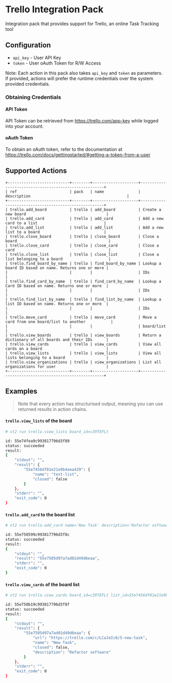 # Trello Integration Pack

Integration pack that provides support for Trello, an online Task Tracking tool

## Configuration

* `api_key` - User API Key
* `token` - User oAuth Token for R/W Access

Note: Each action in this pack also takes `api_key` and `token` as parameters.
If provided, actions will prefer the runtime credentials over the system provided
credentials.

### Obtaining Credentials
#### API Token

API Token can be retrieved from https://trello.com/app-key while logged into your
account.

#### oAuth Token

To obtain an oAuth token, refer to the documentation at https://trello.com/docs/gettingstarted/#getting-a-token-from-a-user

## Supported Actions
```
+---------------------------+--------+--------------------+------------------------------------------------------+
| ref                       | pack   | name               | description                                          |
+---------------------------+--------+--------------------+------------------------------------------------------+
| trello.add_board          | trello | add_board          | Create a new board                                   |
| trello.add_card           | trello | add_card           | Add a new card to a list                             |
| trello.add_list           | trello | add_list           | Add a new list to a board                            |
| trello.close_board        | trello | close_board        | Close a board                                        |
| trello.close_card         | trello | close_card         | Close a card                                         |
| trello.close_list         | trello | close_list         | Close a list belonging to a board                    |
| trello.find_board_by_name | trello | find_board_by_name | Lookup a board ID based on name. Returns one or more |
|                           |        |                    | IDs                                                  |
| trello.find_card_by_name  | trello | find_card_by_name  | Lookup a Card ID based on name. Returns one or more  |
|                           |        |                    | IDs                                                  |
| trello.find_list_by_name  | trello | find_list_by_name  | Lookup a list ID based on name. Returns one or more  |
|                           |        |                    | IDs                                                  |
| trello.move_card          | trello | move_card          | Move a card from one board/list to another           |
|                           |        |                    | board/list                                           |
| trello.view_boards        | trello | view_boards        | Return a dictionary of all boards and their IDs      |
| trello.view_cards         | trello | view_cards         | View all cards on a board                            |
| trello.view_lists         | trello | view_lists         | View all lists belonging to a board                  |
| trello.view_organizations | trello | view_organizations | List all organizations for user                      |
+---------------------------+--------+--------------------+------------------------------------------------------+
```

## Examples
> Note that every action has structurised output, meaning you can use returned results in action chains.

#### `trello.view_lists` of the board
```sh
# st2 run trello.view_lists board_id=c39TEFLt

id: 55e74fea9c993817796d3f89
status: succeeded
result:
{
    "stdout": "",
    "result": {
        "55e7456df81e21e9b4aea429": {
            "name": "test-list",
            "closed": false
        }
    },
    "stderr": "",
    "exit_code": 0
}
```

#### `trello.add_card` to the board list
```sh
# st2 run trello.add_card name='New Task' description='Refactor software' board_id=c39TEFLt list_id=55e7456df81e21e9b4aea429

id: 55e750599c993817796d3f8c
status: succeeded
result:
{
    "stdout": "",
    "result": "55e7505d97a7ad01d49d6eaa",
    "stderr": "",
    "exit_code": 0
}
```

#### `trello.view_cards` of the board list
```sh
# st2 run trello.view_cards board_id=c39TEFLt list_id=55e7456df81e21e9b4aea429

id: 55e750b19c993817796d3f8f
status: succeeded
result:
{
    "stdout": "",
    "result": {
        "55e7505d97a7ad01d49d6eaa": {
            "url": "https://trello.com/c/LCaJeIc6/5-new-task",
            "name": "New Task",
            "closed": false,
            "description": "Refactor software"
        }
    },
    "stderr": "",
    "exit_code": 0
}
```
